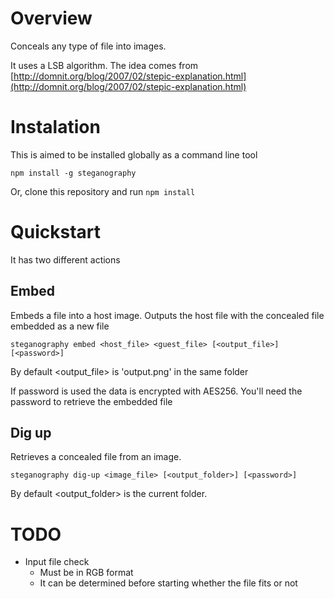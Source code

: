 # Overview

Conceals any type of file into images.

It uses a LSB algorithm. The idea comes from [http://domnit.org/blog/2007/02/stepic-explanation.html](http://domnit.org/blog/2007/02/stepic-explanation.html)

# Instalation

This is aimed to be installed globally as a command line tool

`
npm install -g steganography
`

Or, clone this repository and run `npm install`

# Quickstart

It has two different actions

## Embed

Embeds a file into a host image. Outputs the host file with the concealed file embedded as a new file

`steganography embed <host_file> <guest_file> [<output_file>] [<password>]
`

By default <output_file> is 'output.png' in the same folder

If password is used the data is encrypted with AES256. You'll need the password to retrieve the embedded file

## Dig up

Retrieves a concealed file from an image.


`steganography dig-up <image_file> [<output_folder>] [<password>]
`

By default <output_folder> is the current folder.

# TODO

* Input file check
  * Must be in RGB format
  * It can be determined before starting whether the file fits or not